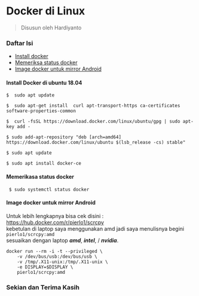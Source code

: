 # Docker di Linux
> Disusun oleh Hardiyanto
### Daftar Isi
* [Install docker](#install-docker-di-ubuntu-1804)
* [Memeriksa status docker](#memerikasa-status-docker)
* [Image docker untuk mirror Android](#image-docker-untuk-mirror-android)

#### Install Docker di ubuntu 18.04
```
$  sudo apt update 
```
```
$  sudo apt-get install  curl apt-transport-https ca-certificates software-properties-common 
```
```
$  curl -fsSL https://download.docker.com/linux/ubuntu/gpg | sudo apt-key add -
```
```
$ sudo add-apt-repository "deb [arch=amd64] https://download.docker.com/linux/ubuntu $(lsb_release -cs) stable" 
```
```
$ sudo apt update
```
```
$ sudo apt install docker-ce 
```

#### Memerikasa status docker
```
 $ sudo systemctl status docker
```

#### Image docker untuk mirror Android

Untuk lebih lengkapnya bisa cek disini :<br>
https://hub.docker.com/r/pierlo1/scrcpy<br>
kebetulan di laptop saya menggunakan amd jadi saya menulisnya begini ```pierlo1/scrcpy:amd```<br>
sesuaikan dengan laptop ***amd***, ***intel***, / ***nvidia***.

```
docker run --rm -i -t --privileged \
    -v /dev/bus/usb:/dev/bus/usb \
    -v /tmp/.X11-unix:/tmp/.X11-unix \
    -e DISPLAY=$DISPLAY \
    pierlo1/scrcpy:amd
```

### Sekian dan Terima Kasih
